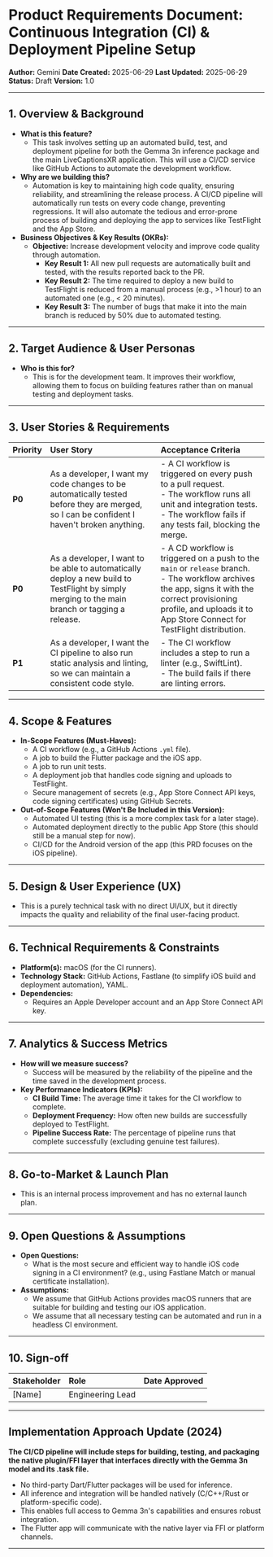 # Product Requirements Document: Continuous Integration (CI) & Deployment Pipeline Setup

**Author:** Gemini
**Date Created:** 2025-06-29
**Last Updated:** 2025-06-29
**Status:** Draft
**Version:** 1.0

---

## 1. Overview & Background

*   **What is this feature?**
    *   This task involves setting up an automated build, test, and deployment pipeline for both the Gemma 3n inference package and the main LiveCaptionsXR application. This will use a CI/CD service like GitHub Actions to automate the development workflow.
*   **Why are we building this?**
    *   Automation is key to maintaining high code quality, ensuring reliability, and streamlining the release process. A CI/CD pipeline will automatically run tests on every code change, preventing regressions. It will also automate the tedious and error-prone process of building and deploying the app to services like TestFlight and the App Store.
*   **Business Objectives & Key Results (OKRs):**
    *   **Objective:** Increase development velocity and improve code quality through automation.
        *   **Key Result 1:** All new pull requests are automatically built and tested, with the results reported back to the PR.
        *   **Key Result 2:** The time required to deploy a new build to TestFlight is reduced from a manual process (e.g., >1 hour) to an automated one (e.g., < 20 minutes).
        *   **Key Result 3:** The number of bugs that make it into the main branch is reduced by 50% due to automated testing.

---

## 2. Target Audience & User Personas

*   **Who is this for?**
    *   This is for the development team. It improves their workflow, allowing them to focus on building features rather than on manual testing and deployment tasks.

---

## 3. User Stories & Requirements

| Priority | User Story                                                                                             | Acceptance Criteria                                                                                                                                                              |
| :------- | :----------------------------------------------------------------------------------------------------- | :------------------------------------------------------------------------------------------------------------------------------------------------------------------------------- |
| **P0**   | As a developer, I want my code changes to be automatically tested before they are merged, so I can be confident I haven't broken anything. | - A CI workflow is triggered on every push to a pull request. <br> - The workflow runs all unit and integration tests. <br> - The workflow fails if any tests fail, blocking the merge. |
| **P0**   | As a developer, I want to be able to automatically deploy a new build to TestFlight by simply merging to the main branch or tagging a release. | - A CD workflow is triggered on a push to the `main` or `release` branch. <br> - The workflow archives the app, signs it with the correct provisioning profile, and uploads it to App Store Connect for TestFlight distribution. |
| **P1**   | As a developer, I want the CI pipeline to also run static analysis and linting, so we can maintain a consistent code style. | - The CI workflow includes a step to run a linter (e.g., SwiftLint). <br> - The build fails if there are linting errors. |

---

## 4. Scope & Features

*   **In-Scope Features (Must-Haves):**
    *   A CI workflow (e.g., a GitHub Actions `.yml` file).
    *   A job to build the Flutter package and the iOS app.
    *   A job to run unit tests.
    *   A deployment job that handles code signing and uploads to TestFlight.
    *   Secure management of secrets (e.g., App Store Connect API keys, code signing certificates) using GitHub Secrets.
*   **Out-of-Scope Features (Won't Be Included in this Version):**
    *   Automated UI testing (this is a more complex task for a later stage).
    *   Automated deployment directly to the public App Store (this should still be a manual step for now).
    *   CI/CD for the Android version of the app (this PRD focuses on the iOS pipeline).

---

## 5. Design & User Experience (UX)

*   This is a purely technical task with no direct UI/UX, but it directly impacts the quality and reliability of the final user-facing product.

---

## 6. Technical Requirements & Constraints

*   **Platform(s):** macOS (for the CI runners).
*   **Technology Stack:** GitHub Actions, Fastlane (to simplify iOS build and deployment automation), YAML.
*   **Dependencies:**
    *   Requires an Apple Developer account and an App Store Connect API key.

---

## 7. Analytics & Success Metrics

*   **How will we measure success?**
    *   Success will be measured by the reliability of the pipeline and the time saved in the development process.
*   **Key Performance Indicators (KPIs):**
    *   **CI Build Time:** The average time it takes for the CI workflow to complete.
    *   **Deployment Frequency:** How often new builds are successfully deployed to TestFlight.
    *   **Pipeline Success Rate:** The percentage of pipeline runs that complete successfully (excluding genuine test failures).

---

## 8. Go-to-Market & Launch Plan

*   This is an internal process improvement and has no external launch plan.

---

## 9. Open Questions & Assumptions

*   **Open Questions:**
    *   What is the most secure and efficient way to handle iOS code signing in a CI environment? (e.g., using Fastlane Match or manual certificate installation).
*   **Assumptions:**
    *   We assume that GitHub Actions provides macOS runners that are suitable for building and testing our iOS application.
    *   We assume that all necessary testing can be automated and run in a headless CI environment.

---

## 10. Sign-off

| Stakeholder       | Role                | Date Approved |
| :---------------- | :------------------ | :------------ |
| [Name]            | Engineering Lead    |               |

---

## Implementation Approach Update (2024)

**The CI/CD pipeline will include steps for building, testing, and packaging the native plugin/FFI layer that interfaces directly with the Gemma 3n model and its .task file.**
- No third-party Dart/Flutter packages will be used for inference.
- All inference and integration will be handled natively (C/C++/Rust or platform-specific code).
- This enables full access to Gemma 3n's capabilities and ensures robust integration.
- The Flutter app will communicate with the native layer via FFI or platform channels.

---
